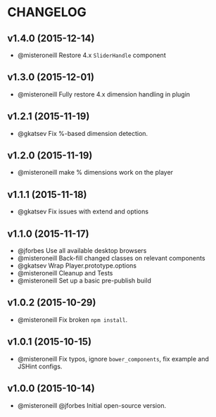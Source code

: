 # CHANGELOG

## v1.4.0 (2015-12-14)
- @misteroneill Restore 4.x `SliderHandle` component

## v1.3.0 (2015-12-01)
- @misteroneill Fully restore 4.x dimension handling in plugin

## v1.2.1 (2015-11-19)
- @gkatsev Fix %-based dimension detection.

## v1.2.0 (2015-11-19)
- @misteroneill make % dimensions work on the player

## v1.1.1 (2015-11-18)
- @gkatsev Fix issues with extend and options

## v1.1.0 (2015-11-17)

- @jforbes Use all available desktop browsers
- @misteroneill Back-fill changed classes on relevant components
- @gkatsev Wrap Player.prototype.options
- @misteroneill Cleanup and Tests
- @misteroneill Set up a basic pre-publish build

## v1.0.2 (2015-10-29)

- @misteroneill Fix broken `npm install`.

## v1.0.1 (2015-10-15)

- @misteroneill Fix typos, ignore `bower_components`, fix example and JSHint configs.

## v1.0.0 (2015-10-14)

- @misteroneill @jforbes Initial open-source version.
